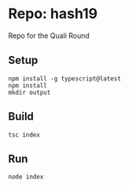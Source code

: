 # Repo: hash19

Repo for the Quali Round

## Setup

    npm install -g typescript@latest
    npm install
    mkdir output

## Build

    tsc index

## Run

    node index
